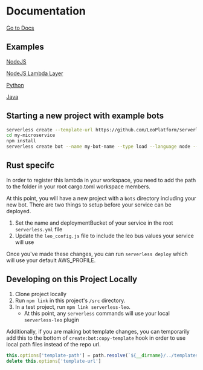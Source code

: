 # Documentation

[Go to Docs](https://github.com/LeoPlatform/serverless-leo/tree/master/src#serverless-leo)

## Examples
[NodeJS](https://github.com/LeoPlatform/serverless-leo/tree/master/examples/nodejs)

[NodeJS Lambda Layer](https://github.com/LeoPlatform/serverless-leo/tree/master/examples/nodejs-lambda-layer)

[Python](https://github.com/LeoPlatform/serverless-leo/tree/master/examples/python)

[Java](https://github.com/LeoPlatform/serverless-leo/tree/master/examples/java-quickstart)

## Starting a new project with example bots
```bash
serverless create --template-url https://github.com/LeoPlatform/serverless-leo/tree/master/templates/microservice -p my-microservice
cd my-microservice
npm install
serverless create bot --name my-bot-name --type load --language node --destination my-write-queue
```

## Rust specifc
In order to register this lambda in your workspace, you need to add the path to the folder in your root cargo.toml workspace members.

At this point, you will have a new project with a `bots` directory including your new bot. There are two things to setup before your service can be deployed.
1. Set the name and deploymentBucket of your service in the root `serverless.yml` file
2. Update the `leo_config.js` file to include the leo bus values your service will use

Once you've made these changes, you can run `serverless deploy` which will use your default AWS_PROFILE.

## Developing on this Project Locally
1. Clone project locally
2. Run `npm link` in this project's `/src` directory.
3. In a test project, run `npm link serverless-leo`.
    - At this point, any `serverless` commands will use your local `serverless-leo` plugin

Additionally, if you are making bot template changes, you can temporarily add this to the bottom of `create:bot:copy-template` hook in order to use local path files instead of the repo url.
```js
this.options['template-path'] = path.resolve(`${__dirname}/../templates/bot/${language}/${type}`)
delete this.options['template-url']
```